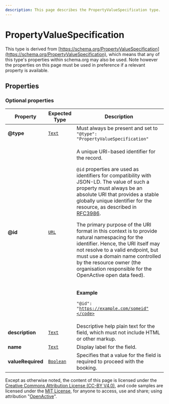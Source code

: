 ```yaml
---
description: This page describes the PropertyValueSpecification type.
---
```


# PropertyValueSpecification

This type is derived from [https://schema.org/PropertyValueSpecification](https://schema.org/PropertyValueSpecification), which means that any of this type's properties within schema.org may also be used. Note however the properties on this page must be used in preference if a relevant property is available.

## **Properties**

### **Optional properties**

| Property          | Expected Type                            | Description                                                                                                                                                                                                                                                                                                                                                                                                                                                                                                                                                                                                                                                                                                                                                    |
| ----------------- | ---------------------------------------- | -------------------------------------------------------------------------------------------------------------------------------------------------------------------------------------------------------------------------------------------------------------------------------------------------------------------------------------------------------------------------------------------------------------------------------------------------------------------------------------------------------------------------------------------------------------------------------------------------------------------------------------------------------------------------------------------------------------------------------------------------------------- |
| **@type**         |  [`Text`](https://schema.org/Text)       |  Must always be present and set to `"@type": "PropertyValueSpecification"`                                                                                                                                                                                                                                                                                                                                                                                                                                                                                                                                                                                                                                                                                     |
| **@id**           |  [`URL`](https://schema.org/URL)         | <p>A unique URI-based identifier for the record.</p><p><code>@id</code> properties are used as identifiers for compatibility with JSON-LD. The value of such a property must always be an absolute URI that provides a stable globally unique identifier for the resource, as described in <a href="https://tools.ietf.org/html/rfc3986">RFC3986</a>.</p><p>The primary purpose of the URI format in this context is to provide natural namespacing for the identifier. Hence, the URI itself may not resolve to a valid endpoint, but must use a domain name controlled by the resource owner (the organisation responsible for the OpenActive open data feed).</p><p><br><strong>Example</strong></p><p><code>"@id": "https://example.com/someid"</code></p> |
| **description**   |  [`Text`](https://schema.org/Text)       | Descriptive help plain text for the field, which must not include HTML or other markup.                                                                                                                                                                                                                                                                                                                                                                                                                                                                                                                                                                                                                                                                        |
| **name**          |  [`Text`](https://schema.org/Text)       | Display label for the field.                                                                                                                                                                                                                                                                                                                                                                                                                                                                                                                                                                                                                                                                                                                                   |
| **valueRequired** |  [`Boolean`](https://schema.org/Boolean) | Specifies that a value for the field is required to proceed with the booking.                                                                                                                                                                                                                                                                                                                                                                                                                                                                                                                                                                                                                                                                                  |

Except as otherwise noted, the content of this page is licensed under the [Creative Commons Attribution License (CC-BY V4.0)](https://creativecommons.org/licenses/by/4.0/), and code samples are licensed under the [MIT License](https://opensource.org/licenses/MIT), for anyone to access, use and share; using attribution "[OpenActive](https://www.openactive.io)".
